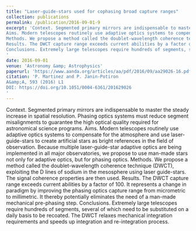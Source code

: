 ```yaml
---
title: "Laser-guide-stars used for cophasing broad capture ranges"
collection: publications
permalink: /publication/2016-09-01-9
excerpt: 'Context. Segmented primary mirrors are indispensable to master the steady increase in spatial resolution. Phasing optics systems must reduce segment misalignments to guarantee the high optical quality required for astronomical science programs.
Aims. Modern telescopes routinely use adaptive optics systems to compensate for the atmosphere and use laser-guide-stars to create artificial stars as bright references in the field of observation. Because multiple laser-guide-star adaptive optics are being implemented in all major observatories, we propose to use man-made stars not only for adaptive optics, but for phasing optics.
Methods. We propose a method called the doublet-wavelength coherence technique (DWCT), exploiting the D lines of sodium in the mesosphere using laser guide-stars. The signal coherence properties are then used.
Results. The DWCT capture range exceeds current abilities by a factor of 100. It represents a change in paradigm by improving the phasing optics capture range from micrometric to millimetric. It thereby potentially eliminates the need of a man-made mechanical pre-phasing step.
Conclusions. Extremely large telescopes require hundreds of segments, several of which need to be substituted on a daily basis to be recoated. The DWCT relaxes mechanical integration requirements and speeds up integration and re-integration process.
'
date: 2016-09-01
venue: 'Astronomy &amp; Astrophysics'
paperurl: 'https://www.aanda.org/articles/aa/pdf/2016/09/aa29026-16.pdf'
citation: 'P. Martinez and P. Janin-Potiron
A&amp;A, 593 (2016) L1
DOI: https://doi.org/10.1051/0004-6361/201629026
'
---
```

Context. Segmented primary mirrors are indispensable to master the steady increase in spatial resolution. Phasing optics systems must reduce segment misalignments to guarantee the high optical quality required for astronomical science programs.
Aims. Modern telescopes routinely use adaptive optics systems to compensate for the atmosphere and use laser-guide-stars to create artificial stars as bright references in the field of observation. Because multiple laser-guide-star adaptive optics are being implemented in all major observatories, we propose to use man-made stars not only for adaptive optics, but for phasing optics.
Methods. We propose a method called the doublet-wavelength coherence technique (DWCT), exploiting the D lines of sodium in the mesosphere using laser guide-stars. The signal coherence properties are then used.
Results. The DWCT capture range exceeds current abilities by a factor of 100. It represents a change in paradigm by improving the phasing optics capture range from micrometric to millimetric. It thereby potentially eliminates the need of a man-made mechanical pre-phasing step.
Conclusions. Extremely large telescopes require hundreds of segments, several of which need to be substituted on a daily basis to be recoated. The DWCT relaxes mechanical integration requirements and speeds up integration and re-integration process.

